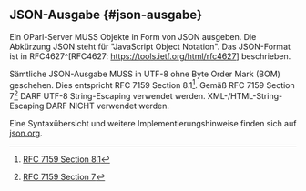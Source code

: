 ## JSON-Ausgabe {#json-ausgabe}

Ein OParl-Server MUSS Objekte in Form von JSON ausgeben. Die Abkürzung JSON steht
für "JavaScript Object Notation". Das JSON-Format ist in
RFC4627^[RFC4627: <https://tools.ietf.org/html/rfc4627>] beschrieben. 

Sämtliche JSON-Ausgabe MUSS in UTF-8 ohne Byte Order Mark (BOM) geschehen. Dies entspricht
RFC 7159 Section 8.1[^fn-rfc7159-81]. Gemäß RFC 7159 Section 7[^fn-rfc7159-7] DARF UTF-8
String-Escaping verwendet werden. XML-/HTML-String-Escaping DARF NICHT verwendet werden.

Eine Syntaxübersicht und weitere Implementierungshinweise finden sich auf 
[json.org](http://json.org/).

[^fn-rfc7159-7]: [RFC 7159 Section 7](https://tools.ietf.org/html/rfc7159#section-7)
[^fn-rfc7159-81]: [RFC 7159 Section 8.1](https://tools.ietf.org/html/rfc7159#section-8.1)
